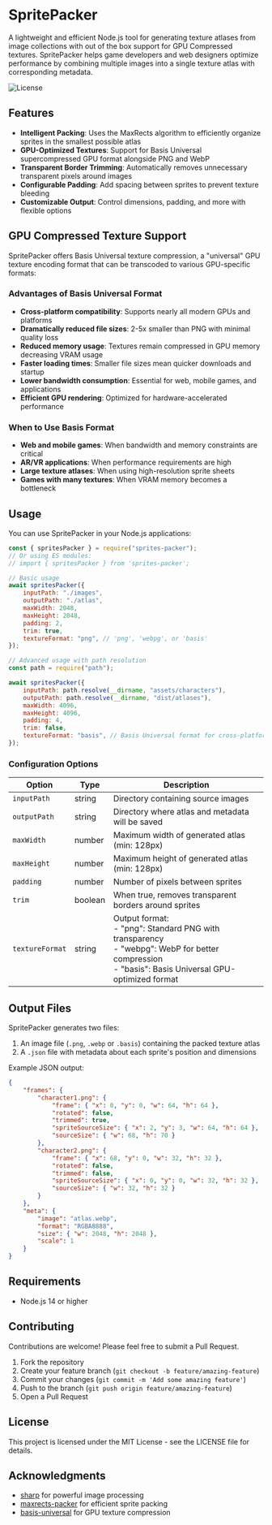 # SpritePacker

A lightweight and efficient Node.js tool for generating texture atlases from image collections with out of the box support for GPU Compressed textures.
SpritePacker helps game developers and web designers optimize performance by combining multiple images into a single texture atlas with corresponding metadata.

![License](https://img.shields.io/badge/license-MIT-blue)

## Features

-   **Intelligent Packing**: Uses the MaxRects algorithm to efficiently organize sprites in the smallest possible atlas
-   **GPU-Optimized Textures**: Support for Basis Universal supercompressed GPU format alongside PNG and WebP
-   **Transparent Border Trimming**: Automatically removes unnecessary transparent pixels around images
-   **Configurable Padding**: Add spacing between sprites to prevent texture bleeding
-   **Customizable Output**: Control dimensions, padding, and more with flexible options

## GPU Compressed Texture Support

SpritePacker offers Basis Universal texture compression, a "universal" GPU texture encoding format that can be transcoded to various GPU-specific formats:

### Advantages of Basis Universal Format

-   **Cross-platform compatibility**: Supports nearly all modern GPUs and platforms
-   **Dramatically reduced file sizes**: 2-5x smaller than PNG with minimal quality loss
-   **Reduced memory usage**: Textures remain compressed in GPU memory decreasing VRAM usage
-   **Faster loading times**: Smaller file sizes mean quicker downloads and startup
-   **Lower bandwidth consumption**: Essential for web, mobile games, and applications
-   **Efficient GPU rendering**: Optimized for hardware-accelerated performance

### When to Use Basis Format

-   **Web and mobile games**: When bandwidth and memory constraints are critical
-   **AR/VR applications**: When performance requirements are high
-   **Large texture atlases**: When using high-resolution sprite sheets
-   **Games with many textures**: When VRAM memory becomes a bottleneck

## Usage

You can use SpritePacker in your Node.js applications:

```javascript
const { spritesPacker } = require("sprites-packer");
// Or using ES modules:
// import { spritesPacker } from 'sprites-packer';

// Basic usage
await spritesPacker({
    inputPath: "./images",
    outputPath: "./atlas",
    maxWidth: 2048,
    maxHeight: 2048,
    padding: 2,
    trim: true,
    textureFormat: "png", // 'png', 'webpg', or 'basis'
});

// Advanced usage with path resolution
const path = require("path");

await spritesPacker({
    inputPath: path.resolve(__dirname, "assets/characters"),
    outputPath: path.resolve(__dirname, "dist/atlases"),
    maxWidth: 4096,
    maxHeight: 4096,
    padding: 4,
    trim: false,
    textureFormat: "basis", // Basis Universal format for cross-platform GPU textures
});
```

### Configuration Options

| Option          | Type    | Description                                                                                                                                            |
| --------------- | ------- | ------------------------------------------------------------------------------------------------------------------------------------------------------ |
| `inputPath`     | string  | Directory containing source images                                                                                                                     |
| `outputPath`    | string  | Directory where atlas and metadata will be saved                                                                                                       |
| `maxWidth`      | number  | Maximum width of generated atlas (min: 128px)                                                                                                          |
| `maxHeight`     | number  | Maximum height of generated atlas (min: 128px)                                                                                                         |
| `padding`       | number  | Number of pixels between sprites                                                                                                                       |
| `trim`          | boolean | When true, removes transparent borders around sprites                                                                                                  |
| `textureFormat` | string  | Output format:<br>- "png": Standard PNG with transparency<br>- "webpg": WebP for better compression<br>- "basis": Basis Universal GPU-optimized format |

## Output Files

SpritePacker generates two files:

1. An image file (`.png`, `.webp` or `.basis`) containing the packed texture atlas
2. A `.json` file with metadata about each sprite's position and dimensions

Example JSON output:

```json
{
    "frames": {
        "character1.png": {
            "frame": { "x": 0, "y": 0, "w": 64, "h": 64 },
            "rotated": false,
            "trimmed": true,
            "spriteSourceSize": { "x": 2, "y": 3, "w": 64, "h": 64 },
            "sourceSize": { "w": 68, "h": 70 }
        },
        "character2.png": {
            "frame": { "x": 68, "y": 0, "w": 32, "h": 32 },
            "rotated": false,
            "trimmed": false,
            "spriteSourceSize": { "x": 0, "y": 0, "w": 32, "h": 32 },
            "sourceSize": { "w": 32, "h": 32 }
        }
    },
    "meta": {
        "image": "atlas.webp",
        "format": "RGBA8888",
        "size": { "w": 2048, "h": 2048 },
        "scale": 1
    }
}
```

## Requirements

-   Node.js 14 or higher

## Contributing

Contributions are welcome! Please feel free to submit a Pull Request.

1. Fork the repository
2. Create your feature branch (`git checkout -b feature/amazing-feature`)
3. Commit your changes (`git commit -m 'Add some amazing feature'`)
4. Push to the branch (`git push origin feature/amazing-feature`)
5. Open a Pull Request

## License

This project is licensed under the MIT License - see the LICENSE file for details.

## Acknowledgments

-   [sharp](https://github.com/lovell/sharp) for powerful image processing
-   [maxrects-packer](https://github.com/soimy/maxrects-packer) for efficient sprite packing
-   [basis-universal](https://github.com/BinomialLLC/basis_universal) for GPU texture compression
